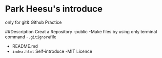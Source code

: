 # Park Heesu's introduce
only for git&amp; Github Practice

##Description
 Creat a Repository
  -public
 -Make files by using only terminal command
  -`.gitignore`file
  - README.md
  - `index.html` Self-introduce
 -MIT Licence
